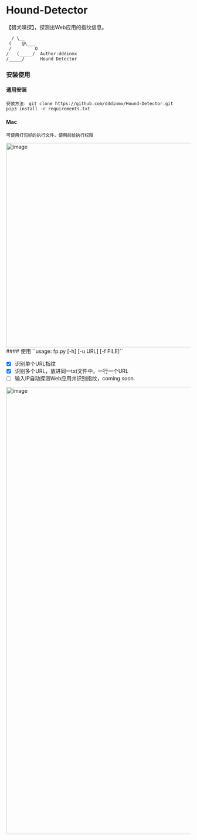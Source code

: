 # Hound-Detector
【猎犬嗅探】，探测出Web应用的指纹信息。  

      / \__
     (    @\___
     /         O
    /   (_____/  Author:dddinmx
    /_____/      Hound Detector  

### 安装使用  
#### 通用安装
``安装方法: git clone https://github.com/dddinmx/Hound-Detector.git``  
``pip3 install -r requirements.txt``  
#### Mac
``可使用打包好的执行文件，使用前给执行权限``  

<img width="557" alt="image" src="https://github.com/dddinmx/Hound-Detector/assets/19663680/ad1fb861-a7e5-44c1-b217-6513d04b0292">  
#### 使用
``usage: fp.py [-h] [-u URL] [-f FILE]``  

  
- [x] 识别单个URL指纹
- [x] 识别多个URL，放进同一txt文件中，一行一个URL
- [ ] 输入IP自动探测Web应用并识别指纹，coming soon.  

<img width="1219" alt="image" src="https://github.com/dddinmx/Hound-Detector/assets/19663680/f5db0a6a-acdc-4b81-984b-1d1587af97dc">
